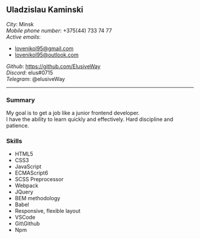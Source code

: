 ## Uladzislau Kaminski
*City*: Minsk  
*Mobile phone number*: +375(44) 733 74 77  
*Active emails*:  
   * lovenikol95@gmail.com  
   * lovenikol95@outlook.com  
   
*Github*: https://github.com/ElusiveWay  
*Discord*: elus#0715  
*Telegram*: @elusiveWay  

***  
### Summary  
My goal is to get a job like a junior frontend developer.  
I have the ability to learn quickly and effectively. Hard discipline and patience. 
### Skills
* HTML5
* CSS3 
* JavaScript
* ECMAScript6
* SCSS Preprocessor 
* Webpack
* JQuery 
* BEM methodology
* Babel
* Responsive, flexible layout
* VSCode
* Git\Github
* Npm  
